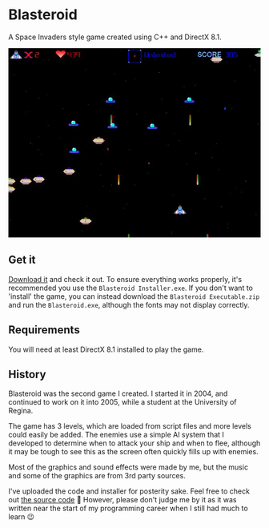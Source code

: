 # Blasteroid

A Space Invaders style game created using C++ and DirectX 8.1.

![Blasteroid screenshot](docs/Images/BlasteroidScreenshot.jpg)

## Get it

[Download it](Installers/) and check it out.
To ensure everything works properly, it's recommended you use the `Blasteroid Installer.exe`.
If you don't want to 'install' the game, you can instead download the `Blasteroid Executable.zip` and run the `Blasteroid.exe`, although the fonts may not display correctly.

## Requirements

You will need at least DirectX 8.1 installed to play the game.

## History

Blasteroid was the second game I created.
I started it in 2004, and continued to work on it into 2005, while a student at the University of Regina.

The game has 3 levels, which are loaded from script files and more levels could easily be added.
The enemies use a simple AI system that I developed to determine when to attack your ship and when to flee, although it may be tough to see this as the screen often quickly fills up with enemies.

Most of the graphics and sound effects were made by me, but the music and some of the graphics are from 3rd party sources.

I've uploaded the code and installer for posterity sake.
Feel free to check out [the source code](src/) 🙂
However, please don't judge me by it as it was written near the start of my programming career when I still had much to learn 😉
